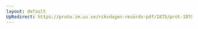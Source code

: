 ```yaml
---
layout: default
UpRedirect: https://pruto.im.uu.se/riksdagen-records-pdf/1875/prot-1875--fk--009/prot-1875--fk--009_002.pdf
---
```

